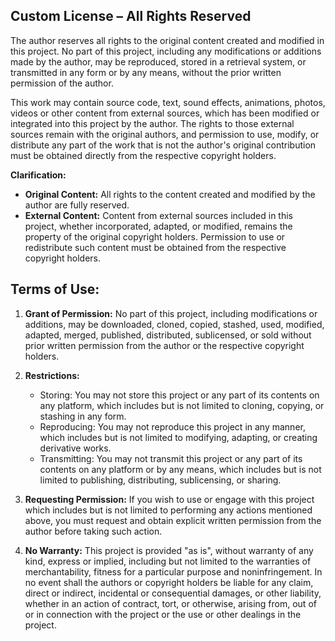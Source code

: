 ## **Custom License – All Rights Reserved**
The author reserves all rights to the original content created and modified in this project. No part of this project, including any modifications or additions made by the author, may be reproduced, stored in a retrieval system, or transmitted in any form or by any means, without the prior written permission of the author.

This work may contain source code, text, sound effects, animations, photos, videos or other content from external sources, which has been modified or integrated into this project by the author. The rights to those external sources remain with the original authors, and permission to use, modify, or distribute any part of the work that is not the author's original contribution must be obtained directly from the respective copyright holders.

**Clarification:**

  - **Original Content:** All rights to the content created and modified by the author are fully reserved.
  - **External Content:** Content from external sources included in this project, whether incorporated, adapted, or modified, remains the property of the original copyright holders. Permission to use or redistribute such content must be obtained from the respective copyright holders.

## **Terms of Use:**
1. **Grant of Permission:** No part of this project, including modifications or additions, may be downloaded, cloned, copied, stashed, used, modified, adapted, merged, published, distributed, sublicensed, or sold without prior written permission from the author or the respective copyright holders.
   
2. **Restrictions:**
    - Storing: You may not store this project or any part of its contents on any platform, which includes but is not limited to cloning, copying, or stashing in any form.
    - Reproducing: You may not reproduce this project in any manner, which includes but is not limited to modifying, adapting, or creating derivative works.
    - Transmitting: You may not transmit this project or any part of its contents on any platform or by any means, which includes but is not limited to publishing, distributing, sublicensing, or sharing.

3. **Requesting Permission:** If you wish to use or engage with this project which includes but is not limited to performing any actions mentioned above, you must request and obtain explicit written permission from the author before taking such action.

4. **No Warranty:** This project is provided "as is", without warranty of any kind, express or implied, including but not limited to the warranties of merchantability, fitness for a particular purpose and noninfringement. In no event shall the authors or copyright holders be liable for any claim, direct or indirect, incidental or consequential damages, or other liability, whether in an action of contract, tort, or otherwise, arising from, out of or in connection with the project or the use or other dealings in the project.